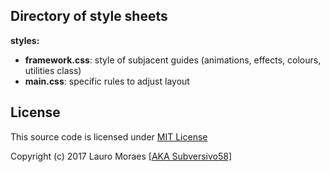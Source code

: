 
## Directory of style sheets


**styles:**

* **framework.css**: style of subjacent guides (animations, effects, colours, utilities class)
* **main.css**: specific rules to adjust layout



## License

This source code is licensed under [MIT License](https://github.com/subversivo58/subversivo58.github.io/blob/master/LICENSE)

Copyright (c) 2017 Lauro Moraes [[AKA Subversivo58]](https://github.com/subversivo58)
